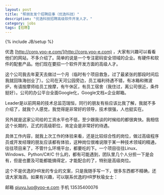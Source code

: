 ```yaml
---
layout: post
title: "帮朋友发个招聘启事（优逸科技）"
description: "优逸科技招聘高级软件开发人才。"
category: jobs
tags: [招聘]
---
```

{% include JB/setup %}

优逸 [http://corp.yoo-e.com/](http://corp.yoo-e.com) ，大家有兴趣可以看看他们的网站，不多介绍了。简单的说是一个专注密码安全领域的企业。有硬件和软件的配套产品。他们现在要招一个软件开发方面的高级人才。

这个公司我去年夏天去做过一个月（临时有个项目救急，过了最紧张的那段时间后我就回珠海创业了）。公司在天河公园旁边，员工福利待遇不错，有冰箱和微波炉，有请按摩师给员工按摩，有午休区，有员工宿舍（我住过，离公司很近，条件挺好）。公司的办公平台全面Google化，Google文档+企业邮箱。

Leader是以前网易的技术总监范瑞恒，同行的朋友有些应该比我了解，我就不多介绍了，就我个人感觉，我觉得是非常好的领导，技术很强，人也挺实在。

另外就是这家公司给的工资水平也不低，至少跟我谈的时候给的都很爽快。我相信这个长期的，正式的高级职位，肯定会是非常好的待遇。

具体工作内容，就我上次工作的体验来看，还是比较综合性的岗位，做过高级程序员或开发经理的朋友应该都有体验，这种岗位很难说限于某一种技术领域的精通，往往项目来了，不管什么环境平台，都要吃的下。一个项目往往Linux、Windows、Python/C#/C 什么的，都有可能遇到，团队里几个人分担一下是会有，但是也要及可能都能搞得定，才能配合的了，特别是高级岗位。

这个不是优逸的HR发的专业的文案，只是我随手写一下，很多东西都不精确，还请大家海涵。如果有兴趣，可以联系优逸的HR罗秋瑜女士：

邮箱 qiuyu.luo@yoo-e.com
手机 13535400076